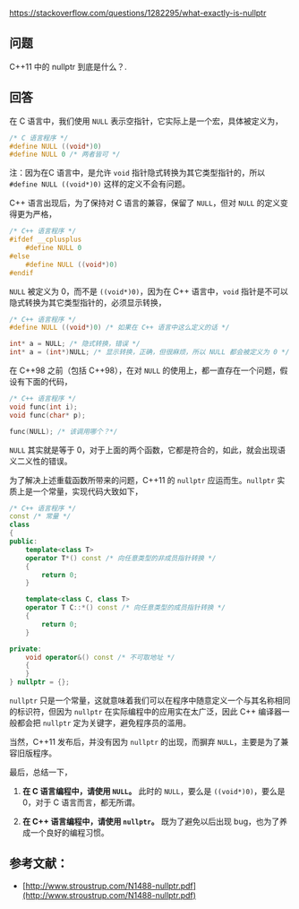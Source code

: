 <https://stackoverflow.com/questions/1282295/what-exactly-is-nullptr>

## 问题

C++11 中的 nullptr 到底是什么？.

## 回答

在 C 语言中，我们使用 `NULL` 表示空指针，它实际上是一个宏，具体被定义为，

```c
/* C 语言程序 */
#define NULL ((void*)0)
#define NULL 0 /* 两者皆可 */
```

注：因为在C 语言中，是允许 `void` 指针隐式转换为其它类型指针的，所以 `#define NULL ((void*)0)` 这样的定义不会有问题。

C++ 语言出现后，为了保持对 C 语言的兼容，保留了 `NULL`，但对 `NULL` 的定义变得更为严格，

```c++
/* C++ 语言程序 */
#ifdef __cplusplus
    #define NULL 0
#else
    #define NULL ((void*)0)
#endif
```

`NULL` 被定义为 0，而不是 `((void*)0)`，因为在 C++ 语言中，`void` 指针是不可以隐式转换为其它类型指针的，必须显示转换，

```c++
/* C++ 语言程序 */
#define NULL ((void*)0) /* 如果在 C++ 语言中这么定义的话 */

int* a = NULL; /* 隐式转换，错误 */
int* a = (int*)NULL; /* 显示转换，正确，但很麻烦，所以 NULL 都会被定义为 0 */
```

在 C++98 之前（包括 C++98），在对 `NULL` 的使用上，都一直存在一个问题，假设有下面的代码，

```c++
/* C++ 语言程序 */
void func(int i);
void func(char* p);

func(NULL); /* 该调用哪个？*/
```

`NULL` 其实就是等于 0，对于上面的两个函数，它都是符合的，如此，就会出现语义二义性的错误。

为了解决上述重载函数所带来的问题，C++11 的 `nullptr` 应运而生。`nullptr` 实质上是一个常量，实现代码大致如下，

```c++
/* C++ 语言程序 */
const /* 常量 */
class
{
public:
	template<class T>
	operator T*() const /* 向任意类型的非成员指针转换 */
	{
		return 0;
	}

	template<class C, class T>
	operator T C::*() const /* 向任意类型的成员指针转换 */
	{
		return 0;
	}

private:
	void operator&() const /* 不可取地址 */
	{
	}
} nullptr = {};
```

`nullptr` 只是一个常量，这就意味着我们可以在程序中随意定义一个与其名称相同的标识符，但因为 `nullptr` 在实际编程中的应用实在太广泛，因此 C++ 编译器一般都会把 `nullptr` 定为关键字，避免程序员的滥用。

当然，C++11 发布后，并没有因为 `nullptr` 的出现，而摒弃 `NULL`，主要是为了兼容旧版程序。

最后，总结一下，

1. **在 C 语言编程中，请使用 `NULL`。** 此时的 `NULL`，要么是 `((void*)0)`，要么是 0，对于 C 语言而言，都无所谓。

2. **在 C++ 语言编程中，请使用 `nullptr`。** 既为了避免以后出现 bug，也为了养成一个良好的编程习惯。

## 参考文献：

- [http://www.stroustrup.com/N1488-nullptr.pdf](http://www.stroustrup.com/N1488-nullptr.pdf)
